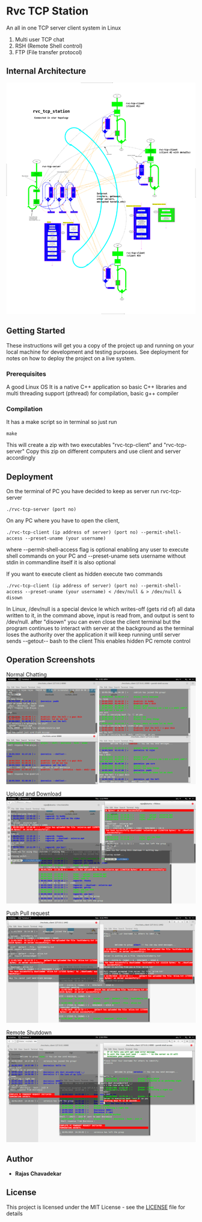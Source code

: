 # Rvc TCP Station

An all in one TCP server client system in Linux
1) Multi user TCP chat
2) RSH (Remote Shell control)
3) FTP (File transfer protocol)

## Internal Architecture

![architecture.png](docs/architecture.png)

## Getting Started

These instructions will get you a copy of the project up and running on your local machine for development and testing purposes. See deployment for notes on how to deploy the project on a live system.

### Prerequisites

A good Linux OS
It is a native C++ application so basic C++ libraries 
and multi threading support (pthread) for compilation, basic g++ compiler

### Compilation

It has a make script so in terminal so just run

```
make
```
This will create a zip with two executables "rvc-tcp-client" and "rvc-tcp-server"
Copy this zip on different computers and use client and server accordingly

## Deployment

On the terminal of PC you have decided to keep as server run rvc-tcp-server

```
./rvc-tcp-server (port no)
```

On any PC where you have to open the client,

```
./rvc-tcp-client (ip address of server) (port no) --permit-shell-access --preset-uname (your username)
```
where --permit-shell-access flag is optional enabling any user to execute shell commands on your PC 
and --preset-uname sets username without stdin in commandline itself it is also optional

If you want to execute client as hidden execute two commands

```
./rvc-tcp-client (ip address of server) (port no) --permit-shell-access --preset-uname (your username) < /dev/null & > /dev/null &
disown
```
In Linux, /dev/null is a special device le which writes-off (gets rid of) all data written to it, in the command above, input is read
from, and output is sent to /dev/null.
after "disown" you can even close the client terminal but the program continues to interact with server at the background 
as the terminal loses the authority over the application it will keep running until server sends --getout-- bash to the client
This enables hidden PC remote control

## Operation Screenshots

Normal Chatting
![chats-shell.png](docs/chats-shell.png)

Upload and Download
![upload-download.png](docs/upload-download.png)

Push Pull request
![push-pull.png](docs/push-pull.png)

Remote Shutdown
![remote-shutdown.png](docs/remote-shutdown.png)

## Author

* **Rajas Chavadekar** 

## License

This project is licensed under the MIT License - see the [LICENSE](LICENSE) file for details

